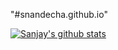 "#snandecha.github.io" 

[![Sanjay's github stats](https://github-readme-stats.vercel.app/api?username=snandecha)](https://github.com/snandecha/github-readme-stats)
